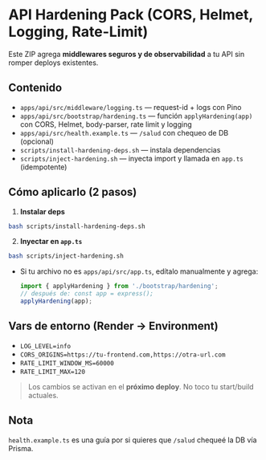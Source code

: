 # API Hardening Pack (CORS, Helmet, Logging, Rate-Limit)

Este ZIP agrega **middlewares seguros y de observabilidad** a tu API sin romper deploys existentes.

## Contenido
- `apps/api/src/middleware/logging.ts` — request-id + logs con Pino
- `apps/api/src/bootstrap/hardening.ts` — función `applyHardening(app)` con CORS, Helmet, body-parser, rate limit y logging
- `apps/api/src/health.example.ts` — `/salud` con chequeo de DB (opcional)
- `scripts/install-hardening-deps.sh` — instala dependencias
- `scripts/inject-hardening.sh` — inyecta import y llamada en `app.ts` (idempotente)

## Cómo aplicarlo (2 pasos)
1) **Instalar deps**  
```bash
bash scripts/install-hardening-deps.sh
```

2) **Inyectar en `app.ts`**  
```bash
bash scripts/inject-hardening.sh
```
- Si tu archivo no es `apps/api/src/app.ts`, edítalo manualmente y agrega:
  ```ts
  import { applyHardening } from './bootstrap/hardening';
  // después de: const app = express();
  applyHardening(app);
  ```

## Vars de entorno (Render → Environment)
- `LOG_LEVEL=info`
- `CORS_ORIGINS=https://tu-frontend.com,https://otra-url.com`
- `RATE_LIMIT_WINDOW_MS=60000`
- `RATE_LIMIT_MAX=120`

> Los cambios se activan en el **próximo deploy**. No toco tu start/build actuales.

## Nota
`health.example.ts` es una guía por si quieres que `/salud` chequeé la DB vía Prisma.
